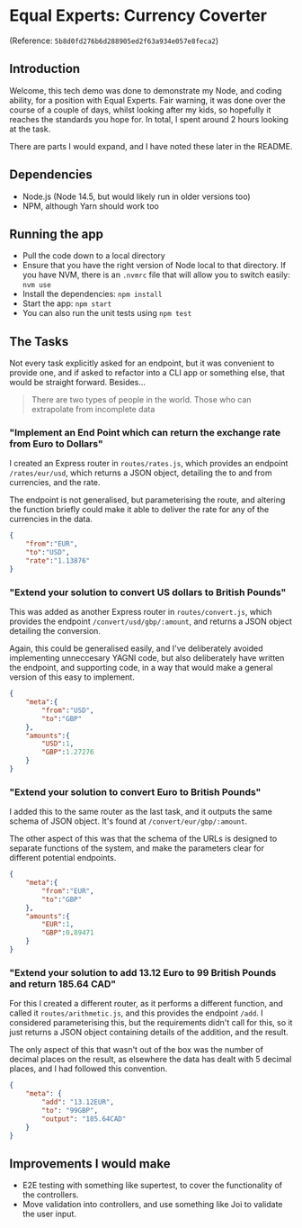 # Equal Experts: Currency Coverter

(Reference: `5b8d0fd276b6d288905ed2f63a934e057e8feca2`)

## Introduction

Welcome, this tech demo was done to demonstrate my Node, and coding ability, for a position with Equal Experts.  Fair warning, it was done over the course of a couple of days, whilst looking after my kids, so hopefully it reaches the standards you hope for.  In total, I spent around 2 hours looking at the task.

There are parts I would expand, and I have noted these later in the README.

## Dependencies

* Node.js (Node 14.5, but would likely run in older versions too)
* NPM, although Yarn should work too

## Running the app

* Pull the code down to a local directory
* Ensure that you have the right version of Node local to that directory.  If you have NVM, there is an `.nvmrc` file that will allow you to switch easily: `nvm use`
* Install the dependencies: `npm install`
* Start the app: `npm start`
* You can also run the unit tests using `npm test`

## The Tasks

Not every task explicitly asked for an endpoint, but it was convenient to provide one, and if asked to refactor into a CLI app or something else, that would be straight forward.  Besides...

> There are two types of people in the world.  Those who can extrapolate from incomplete data

### "Implement an End Point which can return the exchange rate from Euro to Dollars"

I created an Express router in `routes/rates.js`, which provides an endpoint `/rates/eur/usd`, which returns a JSON object, detailing the to and from currencies, and the rate.

The endpoint is not generalised, but parameterising the route, and altering the function briefly could make it able to deliver the rate for any of the currencies in the data.

```JSON
{
    "from":"EUR",
    "to":"USD",
    "rate":"1.13876"
}
```

### "Extend your solution to convert US dollars to British Pounds"

This was added as another Express router in `routes/convert.js`, which provides the endpoint `/convert/usd/gbp/:amount`, and returns a JSON object detailing the conversion.

Again, this could be generalised easily, and I've deliberately avoided implementing unneccesary YAGNI code, but also deliberately have written the endpoint, and supporting code, in a way that would make a general version of this easy to implement.

```JSON
{
    "meta":{
        "from":"USD",
        "to":"GBP"
    },
    "amounts":{
        "USD":1,
        "GBP":1.27276
    }
}
```

### "Extend your solution to convert Euro to British Pounds"

I added this to the same router as the last task, and it outputs the same schema of JSON object.  It's found at `/convert/eur/gbp/:amount`.

The other aspect of this was that the schema of the URLs is designed to separate functions of the system, and make the parameters clear for different potential endpoints.

```JSON
{
    "meta":{
        "from":"EUR",
        "to":"GBP"
    },
    "amounts":{
        "EUR":1,
        "GBP":0.89471
    }
}
```

### "Extend your solution to add 13.12 Euro to 99 British Pounds and return 185.64 CAD"

For this I created a different router, as it performs a different function, and called it `routes/arithmetic.js`, and this provides the endpoint `/add`.  I considered parameterising this, but the requirements didn't call for this, so it just returns a JSON object containing details of the addition, and the result.

The only aspect of this that wasn't out of the box was the number of decimal places on the result, as elsewhere the data has dealt with 5 decimal places, and I had followed this convention.

```JSON
{
    "meta": {
        "add": "13.12EUR",
        "to": "99GBP",
        "output": "185.64CAD"
    }
}
```

## Improvements I would make

* E2E testing with something like supertest, to cover the functionality of the controllers.
* Move validation into controllers, and use something like Joi to validate the user input.
